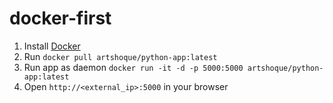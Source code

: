 # docker-first
1. Install [Docker](https://www.docker.com/)
2. Run `docker pull artshoque/python-app:latest`
3. Run app as daemon `docker run -it -d -p 5000:5000 artshoque/python-app:latest` 
4. Open `http://<external_ip>:5000` in your browser 

